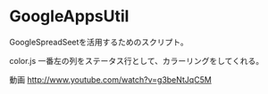 GoogleAppsUtil
===============

GoogleSpreadSeetを活用するためのスクリプト。

color.js
一番左の列をステータス行として、カラーリングをしてくれる。

動画
http://www.youtube.com/watch?v=g3beNtJqC5M
